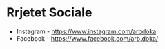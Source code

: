 # Rrjetet Sociale
- Instagram - https://www.instagram.com/arbdoka 
- Facebook - https://www.facebook.com/arb.doka/ 
